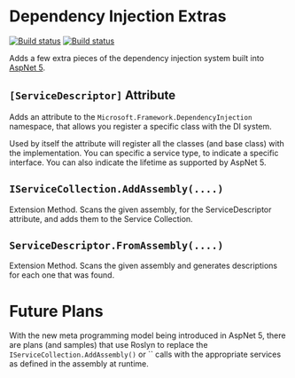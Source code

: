 Dependency Injection Extras
===========================
[![Build status](https://ci.appveyor.com/api/projects/status/lm239yw7f0pkhchn?svg=true)](https://ci.appveyor.com/project/david-driscoll/dependencyinjection)  [![Build status](https://ci.appveyor.com/api/projects/status/lm239yw7f0pkhchn/branch/master?svg=true)](https://ci.appveyor.com/project/david-driscoll/dependencyinjection/branch/master)

Adds a few extra pieces of the dependency injection system built into [AspNet 5](http://github.com/aspnet/DependencyInection).


``[ServiceDescriptor]`` Attribute
-----------------------------
Adds an attribute to the `Microsoft.Framework.DependencyInjection` namespace, that allows you register a specific class with the DI system.

Used by itself the attribute will register all the classes (and base class) with the implementation.  You can specific a service type, to indicate a specific interface.  You can also indicate the lifetime as supported by AspNet 5.


`IServiceCollection.AddAssembly(....)`
--------------------------------------
Extension Method. Scans the given assembly, for the ServiceDescriptor attribute, and adds them to the Service Collection.

`ServiceDescriptor.FromAssembly(....)`
-------------------------------------
Extension Method. Scans the given assembly and generates descriptions for each one that was found.



Future Plans
============
With the new meta programming model being introduced in AspNet 5, there are plans (and samples) that use Roslyn to replace the `IServiceCollection.AddAssembly()` or `` calls with the appropriate services as defined in the assembly at runtime.

